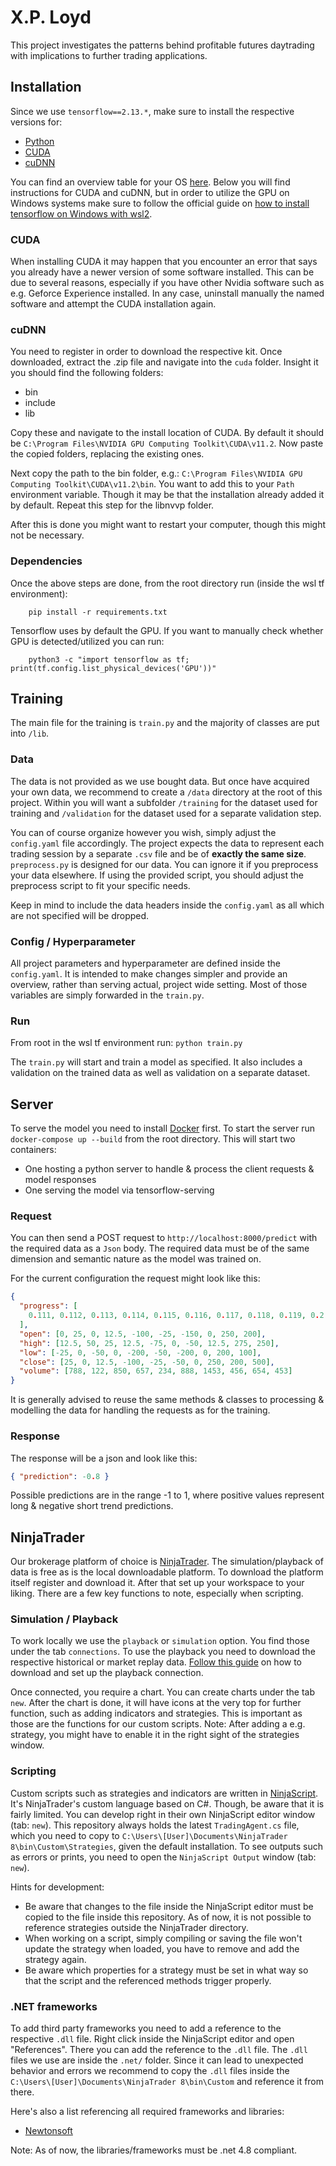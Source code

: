 # X.P. Loyd

This project investigates the patterns behind profitable futures daytrading with implications to further trading applications.

## Installation

Since we use `tensorflow==2.13.*`, make sure to install the respective versions for:

- [Python](https://www.python.org/downloads/)
- [CUDA](https://developer.nvidia.com/cuda-toolkit-archive)
- [cuDNN](https://developer.nvidia.com/cudnn)

You can find an overview table for your OS [here](https://www.tensorflow.org/install).
Below you will find instructions for CUDA and cuDNN, but in order to utilize the GPU on Windows systems make sure to follow the
official guide on [how to install tensorflow on Windows with wsl2](https://www.tensorflow.org/install/pip#windows-wsl2_1).

### CUDA

When installing CUDA it may happen that you encounter an error that says you already have a newer version of some software installed.
This can be due to several reasons, especially if you have other Nvidia software such as e.g. Geforce Experience installed.
In any case, uninstall manually the named software and attempt the CUDA installation again.

### cuDNN

You need to register in order to download the respective kit. Once downloaded, extract the .zip file and navigate into the `cuda` folder.
Insight it you should find the following folders:

- bin
- include
- lib

Copy these and navigate to the install location of CUDA. By default it should be `C:\Program Files\NVIDIA GPU Computing Toolkit\CUDA\v11.2`.
Now paste the copied folders, replacing the existing ones.

Next copy the path to the bin folder, e.g.: `C:\Program Files\NVIDIA GPU Computing Toolkit\CUDA\v11.2\bin`.
You want to add this to your `Path` environment variable. Though it may be that the installation already added it by default.
Repeat this step for the libnvvp folder.

After this is done you might want to restart your computer, though this might not be necessary.

### Dependencies

Once the above steps are done, from the root directory run (inside the wsl tf environment):

```console
    pip install -r requirements.txt
```

Tensorflow uses by default the GPU. If you want to manually check whether GPU is detected/utilized you can run:

```console
    python3 -c "import tensorflow as tf; print(tf.config.list_physical_devices('GPU'))"
```

## Training

The main file for the training is `train.py` and the majority of classes are put into `/lib`.

### Data

The data is not provided as we use bought data. But once have acquired your own data, we recommend to create a `/data` directory
at the root of this project. Within you will want a subfolder `/training` for the dataset used for training and `/validation`
for the dataset used for a separate validation step.

You can of course organize however you wish, simply adjust the `config.yaml` file accordingly.
The project expects the data to represent each trading session by a separate `.csv` file and be of **exactly the same size**.
`preprocess.py` is designed for our data. You can ignore it if you preprocess your data elsewhere.
If using the provided script, you should adjust the preprocess script to fit your specific needs.

Keep in mind to include the data headers inside the `config.yaml` as all which are not specified will be dropped.

### Config / Hyperparameter

All project parameters and hyperparameter are defined inside the `config.yaml`.
It is intended to make changes simpler and provide an overview, rather than serving actual, project wide setting.
Most of those variables are simply forwarded in the `train.py`.

### Run

From root in the wsl tf environment run: `python train.py`

The `train.py` will start and train a model as specified.
It also includes a validation on the trained data as well as validation on a separate dataset.

## Server

To serve the model you need to install [Docker](https://www.docker.com/products/docker-desktop/) first.
To start the server run `docker-compose up --build` from the root directory.
This will start two containers:

- One hosting a python server to handle & process the client requests & model responses
- One serving the model via tensorflow-serving

### Request

You can then send a POST request to `http://localhost:8000/predict` with the required data as a `Json` body.
The required data must be of the same dimension and semantic nature as the model was trained on.

For the current configuration the request might look like this:

```json
{
  "progress": [
    0.111, 0.112, 0.113, 0.114, 0.115, 0.116, 0.117, 0.118, 0.119, 0.2
  ],
  "open": [0, 25, 0, 12.5, -100, -25, -150, 0, 250, 200],
  "high": [12.5, 50, 25, 12.5, -75, 0, -50, 12.5, 275, 250],
  "low": [-25, 0, -50, 0, -200, -50, -200, 0, 200, 100],
  "close": [25, 0, 12.5, -100, -25, -50, 0, 250, 200, 500],
  "volume": [788, 122, 850, 657, 234, 888, 1453, 456, 654, 453]
}
```

It is generally advised to reuse the same methods & classes to processing & modelling the data for handling the requests as for the training.

### Response

The response will be a json and look like this:

```json
{ "prediction": -0.8 }
```

Possible predictions are in the range -1 to 1, where positive values represent long & negative short trend predictions.

## NinjaTrader

Our brokerage platform of choice is [NinjaTrader](https://ninjatrader.com/). The simulation/playback of data is free as is the local downloadable platform.
To download the platform itself register and download it. After that set up your workspace to your liking. There are a few key functions to note, especially when scripting.

### Simulation / Playback

To work locally we use the `playback` or `simulation` option. You find those under the tab `connections`.
To use the playback you need to download the respective historical or market replay data.
[Follow this guide](https://ninjatrader.com/support/helpGuides/nt8/NT%20HelpGuide%20English.html?playback_connection.htm)
on how to download and set up the playback connection.

Once connected, you require a chart. You can create charts under the tab `new`.
After the chart is done, it will have icons at the very top for further function, such as adding indicators and strategies. This is important as those are the functions for our custom scripts.
Note: After adding a e.g. strategy, you might have to enable it in the right sight of the strategies window.

### Scripting

Custom scripts such as strategies and indicators are written in [NinjaScript](https://ninjatrader.com/support/helpGuides/nt8/NT%20HelpGuide%20English.html?ninjascript.htm).
It's NinjaTrader's custom language based on C#. Though, be aware that it is fairly limited. You can develop right in their own NinjaScript editor window (tab: `new`).
This repository always holds the latest `TradingAgent.cs` file, which you need to copy to `C:\Users\[User]\Documents\NinjaTrader 8\bin\Custom\Strategies`, given the default installation.
To see outputs such as errors or prints, you need to open the `NinjaScript Output` window (tab: `new`).

Hints for development:

- Be aware that changes to the file inside the NinjaScript editor must be copied to the file inside this repository. As of now, it is not possible to reference strategies outside the NinjaTrader directory.
- When working on a script, simply compiling or saving the file won't update the strategy when loaded, you have to remove and add the strategy again.
- Be aware which properties for a strategy must be set in what way so that the script and the referenced methods trigger properly.

### .NET frameworks

To add third party frameworks you need to add a reference to the respective `.dll` file. Right click inside the NinjaScript editor and open "References".
There you can add the reference to the `.dll` file. The `.dll` files we use are inside the `.net/` folder.
Since it can lead to unexpected behavior and errors we recommend to copy the `.dll` files inside the `C:\Users\[User]\Documents\NinjaTrader 8\bin\Custom` and reference it from there.

Here's also a list referencing all required frameworks and libraries:

- [Newtonsoft](https://github.com/JamesNK/Newtonsoft.Json/releases)

Note: As of now, the libraries/frameworks must be .net 4.8 compliant.
